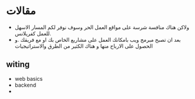 # مقالات
- ولاكن هناك منافسة شرسة على مواقع العمل الحر وسوف نوفر لكم المسار الاسهل للعمل كفريلانس.
- بعد ان تصبح مبرمج ويب بامكانك العمل على مشاريع الخاص بك او مع فريقك .و الحصول على الارباح منها و هناك الكثير من الطرق والاستراتيجيات 

## witing 

- web basics
- backend
- 